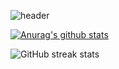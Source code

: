 <!-- header -->
![header](https://capsule-render.vercel.app/api?type=rounded&color=gradient&height=120&section=header&text=Hi%20there!&fontSize=60&animation=blink)

<!-- github stats -->
[![Anurag's github stats](https://github-readme-stats.vercel.app/api?username=ventania1680&show_icons=true&theme=tokyonight)](https://github.com/anuraghazra/github-readme-stats)

<!-- streak stats -->
![GitHub streak stats](https://github-readme-streak-stats.herokuapp.com/?user=ventania1680)
